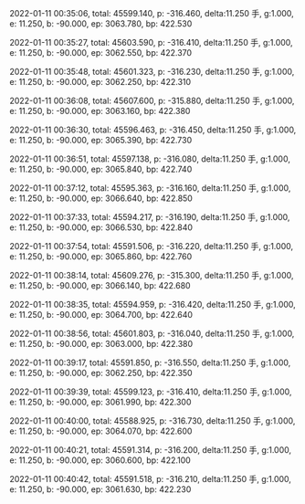 2022-01-11 00:35:06, total: 45599.140, p: -316.460, delta:11.250 手, g:1.000, e: 11.250, b: -90.000, ep: 3063.780, bp: 422.530

2022-01-11 00:35:27, total: 45603.590, p: -316.410, delta:11.250 手, g:1.000, e: 11.250, b: -90.000, ep: 3062.550, bp: 422.370

2022-01-11 00:35:48, total: 45601.323, p: -316.230, delta:11.250 手, g:1.000, e: 11.250, b: -90.000, ep: 3062.250, bp: 422.310

2022-01-11 00:36:08, total: 45607.600, p: -315.880, delta:11.250 手, g:1.000, e: 11.250, b: -90.000, ep: 3063.160, bp: 422.380

2022-01-11 00:36:30, total: 45596.463, p: -316.450, delta:11.250 手, g:1.000, e: 11.250, b: -90.000, ep: 3065.390, bp: 422.730

2022-01-11 00:36:51, total: 45597.138, p: -316.080, delta:11.250 手, g:1.000, e: 11.250, b: -90.000, ep: 3065.840, bp: 422.740

2022-01-11 00:37:12, total: 45595.363, p: -316.160, delta:11.250 手, g:1.000, e: 11.250, b: -90.000, ep: 3066.640, bp: 422.850

2022-01-11 00:37:33, total: 45594.217, p: -316.190, delta:11.250 手, g:1.000, e: 11.250, b: -90.000, ep: 3066.530, bp: 422.840

2022-01-11 00:37:54, total: 45591.506, p: -316.220, delta:11.250 手, g:1.000, e: 11.250, b: -90.000, ep: 3065.860, bp: 422.760

2022-01-11 00:38:14, total: 45609.276, p: -315.300, delta:11.250 手, g:1.000, e: 11.250, b: -90.000, ep: 3066.140, bp: 422.680

2022-01-11 00:38:35, total: 45594.959, p: -316.420, delta:11.250 手, g:1.000, e: 11.250, b: -90.000, ep: 3064.700, bp: 422.640

2022-01-11 00:38:56, total: 45601.803, p: -316.040, delta:11.250 手, g:1.000, e: 11.250, b: -90.000, ep: 3063.000, bp: 422.380

2022-01-11 00:39:17, total: 45591.850, p: -316.550, delta:11.250 手, g:1.000, e: 11.250, b: -90.000, ep: 3062.250, bp: 422.350

2022-01-11 00:39:39, total: 45599.123, p: -316.410, delta:11.250 手, g:1.000, e: 11.250, b: -90.000, ep: 3061.990, bp: 422.300

2022-01-11 00:40:00, total: 45588.925, p: -316.730, delta:11.250 手, g:1.000, e: 11.250, b: -90.000, ep: 3064.070, bp: 422.600

2022-01-11 00:40:21, total: 45591.314, p: -316.200, delta:11.250 手, g:1.000, e: 11.250, b: -90.000, ep: 3060.600, bp: 422.100

2022-01-11 00:40:42, total: 45591.518, p: -316.210, delta:11.250 手, g:1.000, e: 11.250, b: -90.000, ep: 3061.630, bp: 422.230